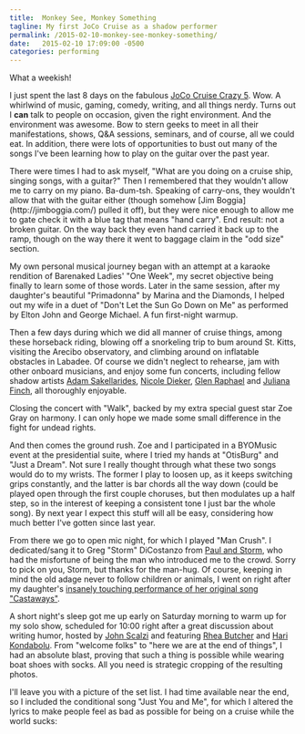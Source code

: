 ```yaml
---
title:  Monkey See, Monkey Something
tagline: My first JoCo Cruise as a shadow performer
permalink: /2015-02-10-monkey-see-monkey-something/
date:   2015-02-10 17:09:00 -0500
categories: performing
---
```


What a weekish!

I just spent the last 8 days on the fabulous [JoCo Cruise Crazy 5](https://jococruisecrazy.com/). Wow. A whirlwind of music, gaming, comedy, writing, and all things nerdy. Turns out I **can** talk to people on occasion, given the right environment. And the environment was awesome. Bow to stern geeks to meet in all their manifestations, shows, Q&A sessions, seminars, and of course, all we could eat. In addition, there were lots of opportunities to bust out many of the songs I've been learning how to play on the guitar over the past year.

<img path="bg_guitar_sitting.jpg" align="right" width="240px"/>
There were times I had to ask myself, "What are you doing on a cruise ship, singing songs, with a guitar?" Then I remembered that they wouldn't allow me to carry on my piano. Ba-dum-tsh. Speaking of carry-ons, they wouldn't allow that with the guitar either (though somehow [Jim Boggia](http://jimboggia.com/) pulled it off), but they were nice enough to allow me to gate check it with a blue tag that means "hand carry". End result: not a broken guitar. On the way back they even hand carried it back up to the ramp, though on the way there it went to baggage claim in the "odd size" section.
<br clear="right" />

My own personal musical journey began with an attempt at a karaoke rendition of Barenaked Ladies' "One Week", my secret objective being finally to learn some of those words. Later in the same session, after my daughter's beautiful "Primadonna" by Marina and the Diamonds, I helped out my wife in a duet of "Don't Let the Sun Go Down on Me" as performed by Elton John and George Michael. A fun first-night warmup.

Then a few days during which we did all manner of cruise things, among these horseback riding, blowing off a snorkeling trip to bum around St. Kitts, visiting the Arecibo observatory, and climbing around on inflatable obstacles in Labadee. Of course we didn't neglect to rehearse, jam with other onboard musicians, and enjoy some fun concerts, including fellow shadow artists [Adam Sakellarides](http://www.adamsakellarides.com/), [Nicole Dieker](http://hello-the-future.tumblr.com/), [Glen Raphael](http://www.glenraphael.com/) and [Juliana Finch](http://www.julianafinch.com/), all thoroughly enjoyable.

Closing the concert with "Walk", backed by my extra special guest star Zoe Gray on harmony. I can only hope we made some small difference in the fight for undead rights.

<img path="bg_with_zoe.jpg" align="left" width="240px" />
And then comes the ground rush. Zoe and I participated in a BYOMusic event at the presidential suite, where I tried my hands at "OtisBurg" and "Just a Dream". Not sure I really thought through what these two songs would do to my wrists. The former I play to loosen up, as it keeps switching grips constantly, and the latter is bar chords all the way down (could be played open through the first couple choruses, but then modulates up a half step, so in the interest of keeping a consistent tone I just bar the whole song). By next year I expect this stuff will all be easy, considering how much better I've gotten since last year.
<br clear="left" />

From there we go to open mic night, for which I played "Man Crush". I dedicated/sang it to Greg "Storm" DiCostanzo from [Paul and Storm](http://www.paulandstorm.com/), who had the misfortune of being the man who introduced me to the crowd. Sorry to pick on you, Storm, but thanks for the man-hug. Of course, keeping in mind the old adage never to follow children or animals, I went on right after my daughter's [insanely touching performance of her original song "Castaways"](https://www.youtube.com/watch?v=AbDYz0u_KO0).

A short night's sleep got me up early on Saturday morning to warm up for my solo show, scheduled for 10:00 right after a great discussion about writing humor, hosted by [John Scalzi](http://whatever.scalzi.com/) and featuring [Rhea Butcher](http://www.rheabutcher.com/) and [Hari Kondabolu](http://www.harikondabolu.com/). From "welcome folks" to "here we are at the end of things", I had an absolute blast, proving that such a thing is possible while wearing boat shoes with socks. All you need is strategic cropping of the resulting photos.

I'll leave you with a picture of the set list. I had time available near the end, so I included the conditional song "Just You and Me", for which I altered the lyrics to make people feel as bad as possible for being on a cruise while the world sucks:

<p align="center">
    <img path="set_list.jpg" width="480px" />
</p>